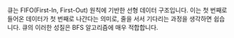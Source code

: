 큐는 FIFO(First-In, First-Out) 원칙에 기반한 선형 데이터 구조입니다. 이는 첫 번째로 들어온 데이터가 첫 번째로 나간다는 의미로, 줄을 서서 기다리는 과정을 생각하면 쉽습니다. 큐의 이러한 성질은 BFS 알고리즘에 매우 적합합니다.